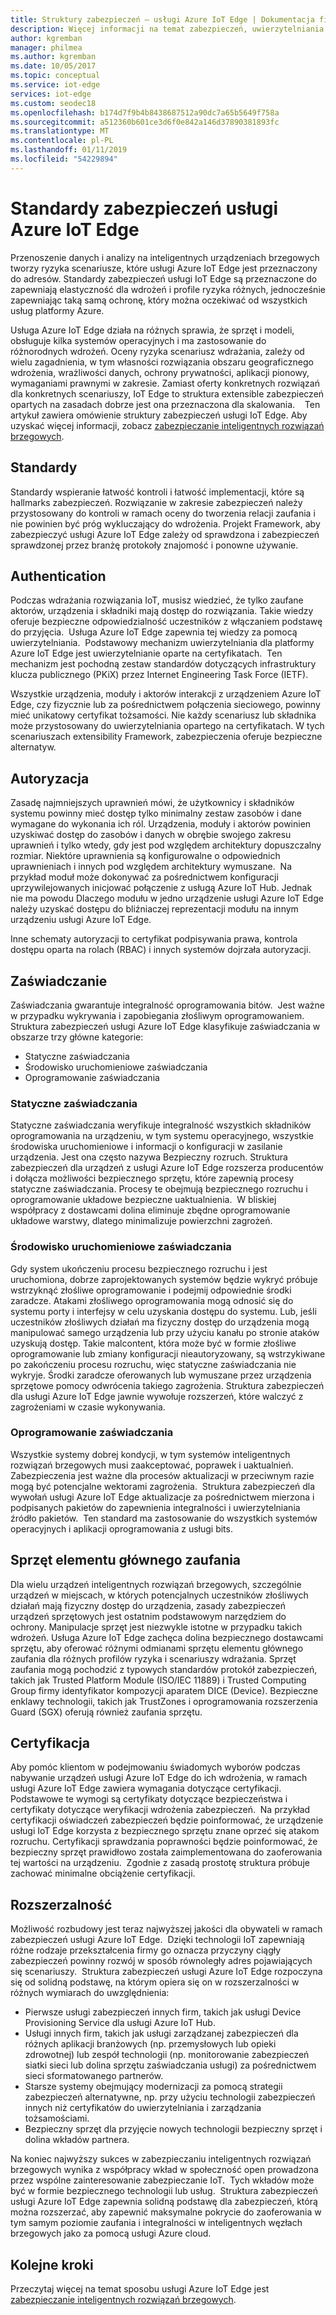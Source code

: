 ```yaml
---
title: Struktury zabezpieczeń — usługi Azure IoT Edge | Dokumentacja firmy Microsoft
description: Więcej informacji na temat zabezpieczeń, uwierzytelniania i standardami autoryzacji, które były używane do tworzenia usługi Azure IoT Edge i powinny być uznane za projektowanie rozwiązania
author: kgremban
manager: philmea
ms.author: kgremban
ms.date: 10/05/2017
ms.topic: conceptual
ms.service: iot-edge
services: iot-edge
ms.custom: seodec18
ms.openlocfilehash: b174d7f9b4b8438687512a90dc7a65b5649f758a
ms.sourcegitcommit: a512360b601ce3d6f0e842a146d37890381893fc
ms.translationtype: MT
ms.contentlocale: pl-PL
ms.lasthandoff: 01/11/2019
ms.locfileid: "54229894"
---
```

# <a name="security-standards-for-azure-iot-edge"></a>Standardy zabezpieczeń usługi Azure IoT Edge

Przenoszenie danych i analizy na inteligentnych urządzeniach brzegowych tworzy ryzyka scenariusze, które usługi Azure IoT Edge jest przeznaczony do adresów. Standardy zabezpieczeń usługi IoT Edge są przeznaczone do zapewniają elastyczność dla wdrożeń i profile ryzyka różnych, jednocześnie zapewniając taką samą ochronę, który można oczekiwać od wszystkich usług platformy Azure. 

Usługa Azure IoT Edge działa na różnych sprawia, że sprzęt i modeli, obsługuje kilka systemów operacyjnych i ma zastosowanie do różnorodnych wdrożeń. Oceny ryzyka scenariusz wdrażania, zależy od wielu zagadnienia, w tym własności rozwiązania obszaru geograficznego wdrożenia, wrażliwości danych, ochrony prywatności, aplikacji pionowy, wymaganiami prawnymi w zakresie. Zamiast oferty konkretnych rozwiązań dla konkretnych scenariuszy, IoT Edge to struktura extensible zabezpieczeń opartych na zasadach dobrze jest ona przeznaczona dla skalowania. 
 
Ten artykuł zawiera omówienie struktury zabezpieczeń usługi IoT Edge. Aby uzyskać więcej informacji, zobacz [zabezpieczanie inteligentnych rozwiązań brzegowych](https://azure.microsoft.com/blog/securing-the-intelligent-edge/).

## <a name="standards"></a>Standardy

Standardy wspieranie łatwość kontroli i łatwość implementacji, które są hallmarks zabezpieczeń. Rozwiązanie w zakresie zabezpieczeń należy przystosowany do kontroli w ramach oceny do tworzenia relacji zaufania i nie powinien być próg wykluczający do wdrożenia. Projekt Framework, aby zabezpieczyć usługi Azure IoT Edge zależy od sprawdzona i zabezpieczeń sprawdzonej przez branżę protokoły znajomość i ponowne używanie. 

## <a name="authentication"></a>Authentication

Podczas wdrażania rozwiązania IoT, musisz wiedzieć, że tylko zaufane aktorów, urządzenia i składniki mają dostęp do rozwiązania. Takie wiedzy oferuje bezpieczne odpowiedzialność uczestników z włączaniem podstawę do przyjęcia.  Usługa Azure IoT Edge zapewnia tej wiedzy za pomocą uwierzytelniania.  Podstawowy mechanizm uwierzytelniania dla platformy Azure IoT Edge jest uwierzytelnianie oparte na certyfikatach.  Ten mechanizm jest pochodną zestaw standardów dotyczących infrastruktury klucza publicznego (PKiX) przez Internet Engineering Task Force (IETF).     

Wszystkie urządzenia, moduły i aktorów interakcji z urządzeniem Azure IoT Edge, czy fizycznie lub za pośrednictwem połączenia sieciowego, powinny mieć unikatowy certyfikat tożsamości. Nie każdy scenariusz lub składnika może przystosowany do uwierzytelniania opartego na certyfikatach. W tych scenariuszach extensibility Framework, zabezpieczenia oferuje bezpieczne alternatyw. 

## <a name="authorization"></a>Autoryzacja

Zasadę najmniejszych uprawnień mówi, że użytkownicy i składników systemu powinny mieć dostęp tylko minimalny zestaw zasobów i dane wymagane do wykonania ich ról. Urządzenia, moduły i aktorów powinien uzyskiwać dostęp do zasobów i danych w obrębie swojego zakresu uprawnień i tylko wtedy, gdy jest pod względem architektury dopuszczalny rozmiar. Niektóre uprawnienia są konfigurowalne o odpowiednich uprawnieniach i innych pod względem architektury wymuszane.  Na przykład moduł może dokonywać za pośrednictwem konfiguracji uprzywilejowanych inicjować połączenie z usługą Azure IoT Hub. Jednak nie ma powodu Dlaczego modułu w jedno urządzenie usługi Azure IoT Edge należy uzyskać dostępu do bliźniaczej reprezentacji modułu na innym urządzeniu usługi Azure IoT Edge.

Inne schematy autoryzacji to certyfikat podpisywania prawa, kontrola dostępu oparta na rolach (RBAC) i innych systemów dojrzała autoryzacji. 

## <a name="attestation"></a>Zaświadczanie

Zaświadczania gwarantuje integralność oprogramowania bitów.  Jest ważne w przypadku wykrywania i zapobiegania złośliwym oprogramowaniem.  Struktura zabezpieczeń usługi Azure IoT Edge klasyfikuje zaświadczania w obszarze trzy główne kategorie:

* Statyczne zaświadczania
* Środowisko uruchomieniowe zaświadczania
* Oprogramowanie zaświadczania

### <a name="static-attestation"></a>Statyczne zaświadczania

Statyczne zaświadczania weryfikuje integralność wszystkich składników oprogramowania na urządzeniu, w tym systemu operacyjnego, wszystkie środowiska uruchomieniowe i informacji o konfiguracji w zasilanie urządzenia. Jest ona często nazywa Bezpieczny rozruch. Struktura zabezpieczeń dla urządzeń z usługi Azure IoT Edge rozszerza producentów i dołącza możliwości bezpiecznego sprzętu, które zapewnią procesy statyczne zaświadczania. Procesy te obejmują bezpiecznego rozruchu i oprogramowanie układowe bezpieczne uaktualnienia.  W bliskiej współpracy z dostawcami dolina eliminuje zbędne oprogramowanie układowe warstwy, dlatego minimalizuje powierzchni zagrożeń. 

### <a name="runtime-attestation"></a>Środowisko uruchomieniowe zaświadczania

Gdy system ukończeniu procesu bezpiecznego rozruchu i jest uruchomiona, dobrze zaprojektowanych systemów będzie wykryć próbuje wstrzyknąć złośliwe oprogramowanie i podejmij odpowiednie środki zaradcze. Atakami złośliwego oprogramowania mogą odnosić się do systemu porty i interfejsy w celu uzyskania dostępu do systemu. Lub, jeśli uczestników złośliwych działań ma fizyczny dostęp do urządzenia mogą manipulować samego urządzenia lub przy użyciu kanału po stronie ataków uzyskują dostęp. Takie malcontent, która może być w formie złośliwe oprogramowanie lub zmiany konfiguracji nieautoryzowany, są wstrzykiwane po zakończeniu procesu rozruchu, więc statyczne zaświadczania nie wykryje. Środki zaradcze oferowanych lub wymuszane przez urządzenia sprzętowe pomocy odwrócenia takiego zagrożenia.  Struktura zabezpieczeń dla usługi Azure IoT Edge jawnie wywołuje rozszerzeń, które walczyć z zagrożeniami w czasie wykonywania.  

### <a name="software-attestation"></a>Oprogramowanie zaświadczania

Wszystkie systemy dobrej kondycji, w tym systemów inteligentnych rozwiązań brzegowych musi zaakceptować, poprawek i uaktualnień.  Zabezpieczenia jest ważne dla procesów aktualizacji w przeciwnym razie mogą być potencjalne wektorami zagrożenia.  Struktura zabezpieczeń dla wywołań usługi Azure IoT Edge aktualizacje za pośrednictwem mierzona i podpisanych pakietów do zapewnienia integralności i uwierzytelniania źródło pakietów.  Ten standard ma zastosowanie do wszystkich systemów operacyjnych i aplikacji oprogramowania z usługi bits. 

## <a name="hardware-root-of-trust"></a>Sprzęt elementu głównego zaufania

Dla wielu urządzeń inteligentnych rozwiązań brzegowych, szczególnie urządzeń w miejscach, w których potencjalnych uczestników złośliwych działań mają fizyczny dostęp do urządzenia, zasady zabezpieczeń urządzeń sprzętowych jest ostatnim podstawowym narzędziem do ochrony. Manipulacje sprzęt jest niezwykle istotne w przypadku takich wdrożeń. Usługa Azure IoT Edge zachęca dolina bezpiecznego dostawcami sprzętu, aby oferować różnymi odmianami sprzętu elementu głównego zaufania dla różnych profilów ryzyka i scenariuszy wdrażania. Sprzęt zaufania mogą pochodzić z typowych standardów protokół zabezpieczeń, takich jak Trusted Platform Module (ISO/IEC 11889) i Trusted Computing Group firmy identyfikator kompozycji aparatem DICE (Device). Bezpieczne enklawy technologii, takich jak TrustZones i oprogramowania rozszerzenia Guard (SGX) oferują również zaufania sprzętu. 

## <a name="certification"></a>Certyfikacja

Aby pomóc klientom w podejmowaniu świadomych wyborów podczas nabywanie urządzeń usługi Azure IoT Edge do ich wdrożenia, w ramach usługi Azure IoT Edge zawiera wymagania dotyczące certyfikacji.  Podstawowe te wymogi są certyfikaty dotyczące bezpieczeństwa i certyfikaty dotyczące weryfikacji wdrożenia zabezpieczeń.  Na przykład certyfikacji oświadczeń zabezpieczeń będzie poinformować, że urządzenie usługi IoT Edge korzysta z bezpiecznego sprzętu znane oprzeć się atakom rozruchu. Certyfikacji sprawdzania poprawności będzie poinformować, że bezpieczny sprzęt prawidłowo została zaimplementowana do zaoferowania tej wartości na urządzeniu.  Zgodnie z zasadą prostotę struktura próbuje zachować minimalne obciążenie certyfikacji.   

## <a name="extensibility"></a>Rozszerzalność

Możliwość rozbudowy jest teraz najwyższej jakości dla obywateli w ramach zabezpieczeń usługi Azure IoT Edge.  Dzięki technologii IoT zapewniają różne rodzaje przekształcenia firmy go oznacza przyczyny ciągły zabezpieczeń powinny rozwój w sposób równoległy adres pojawiających się scenariuszy.  Struktura zabezpieczeń usługi Azure IoT Edge rozpoczyna się od solidną podstawę, na którym opiera się on w rozszerzalności w różnych wymiarach do uwzględnienia: 

* Pierwsze usługi zabezpieczeń innych firm, takich jak usługi Device Provisioning Service dla usługi Azure IoT Hub.
* Usługi innych firm, takich jak usługi zarządzanej zabezpieczeń dla różnych aplikacji branżowych (np. przemysłowych lub opieki zdrowotnej) lub zespół technologii (np. monitorowanie zabezpieczeń siatki sieci lub dolina sprzętu zaświadczania usługi) za pośrednictwem sieci sformatowanego partnerów.
* Starsze systemy obejmujący modernizacji za pomocą strategii zabezpieczeń alternatywne, np. przy użyciu technologii zabezpieczeń innych niż certyfikatów do uwierzytelniania i zarządzania tożsamościami.
* Bezpieczny sprzęt dla przyjęcie nowych technologii bezpieczny sprzęt i dolina wkładów partnera.

Na koniec najwyższy sukces w zabezpieczaniu inteligentnych rozwiązań brzegowych wynika z współpracy wkład w społeczność open prowadzona przez wspólne zainteresowanie zabezpieczanie IoT.  Tych wkładów może być w formie bezpiecznego technologii lub usług.  Struktura zabezpieczeń usługi Azure IoT Edge zapewnia solidną podstawę dla zabezpieczeń, którą można rozszerzać, aby zapewnić maksymalne pokrycie do zaoferowania w tym samym poziomie zaufania i integralności w inteligentnych węzłach brzegowych jako za pomocą usługi Azure cloud.  

## <a name="next-steps"></a>Kolejne kroki

Przeczytaj więcej na temat sposobu usługi Azure IoT Edge jest [zabezpieczanie inteligentnych rozwiązań brzegowych](https://azure.microsoft.com/blog/securing-the-intelligent-edge/).

